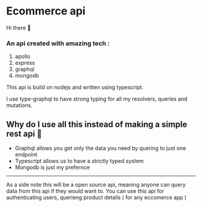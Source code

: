# Ecommerce api

Hi there 👋 

### An api created with amazing tech :
1. apollo 
2. express 
3. graphql 
4. mongodb 

This api is build on nodejs and written using typescript.

I use type-graphql to have strong typing for all my resolvers, queries and mutations.

## Why do I use all this instead of making a simple rest api 🤔 

- Graphql allows you get only the data you need by quering to just one endpoint
- Typescript allows us to have a strictly typed system 
- Mongodb is just my prefernce 

<hr />

As a side note this will be a open source api, meaning anyone can query data from this api if they would want to.
You can use this api for authenticating users, querieng product details ( for any eccomerce app )
